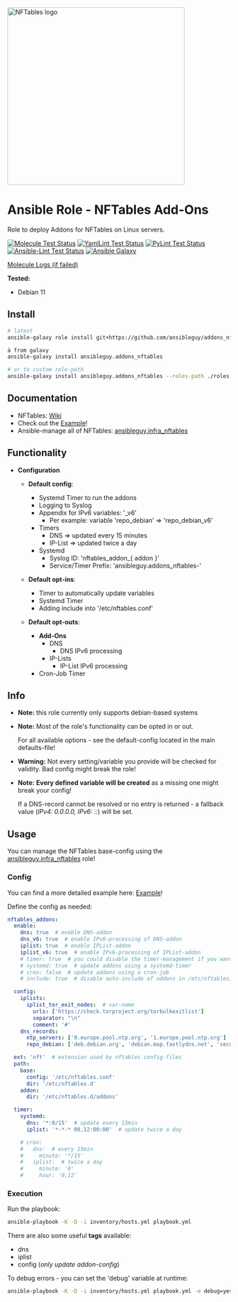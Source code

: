<a href="https://netfilter.org/projects/nftables/index.html">
<img src="https://netfilter.org/images/netfilter-logo3.png" alt="NFTables logo" width="400"/>
</a>

# Ansible Role - NFTables Add-Ons

Role to deploy Addons for NFTables on Linux servers.

[![Molecule Test Status](https://badges.ansibleguy.net/addons_nftables.molecule.svg)](https://github.com/ansibleguy/_meta_cicd/blob/latest/templates/usr/local/bin/cicd/molecule.sh.j2)
[![YamlLint Test Status](https://badges.ansibleguy.net/addons_nftables.yamllint.svg)](https://github.com/ansibleguy/_meta_cicd/blob/latest/templates/usr/local/bin/cicd/yamllint.sh.j2)
[![PyLint Test Status](https://badges.ansibleguy.net/addons_nftables.pylint.svg)](https://github.com/ansibleguy/_meta_cicd/blob/latest/templates/usr/local/bin/cicd/pylint.sh.j2)
[![Ansible-Lint Test Status](https://badges.ansibleguy.net/addons_nftables.ansiblelint.svg)](https://github.com/ansibleguy/_meta_cicd/blob/latest/templates/usr/local/bin/cicd/ansiblelint.sh.j2)
[![Ansible Galaxy](https://badges.ansibleguy.net/galaxy.badge.svg)](https://galaxy.ansible.com/ui/standalone/roles/ansibleguy/addons_nftables)

[Molecule Logs (if failed)](https://badges.ansibleguy.net/log/molecule_addons_nftables_test.log)


**Tested:**
* Debian 11

## Install

```bash
# latest
ansible-galaxy role install git+https://github.com/ansibleguy/addons_nftables

ä from galaxy
ansible-galaxy install ansibleguy.addons_nftables

# or to custom role-path
ansible-galaxy install ansibleguy.addons_nftables --roles-path ./roles
```

## Documentation

* NFTables: [Wiki](https://wiki.nftables.org/wiki-nftables/index.php/Quick_reference-nftables_in_10_minutes)
* Check out the [Example](https://github.com/ansibleguy/addons_nftables/blob/stable/Example.md)!
* Ansible-manage all of NFTables: [ansibleguy.infra_nftables](https://github.com/ansibleguy/infra_nftables/blob/main/README.md)


## Functionality

* **Configuration**

  * **Default config**:
    * Systemd Timer to run the addons
    * Logging to Syslog
    * Appendix for IPv6 variables: '_v6'
      * Per example: variable 'repo_debian' => 'repo_debian_v6'
    * Timers
      * DNS => updated every 15 minutes
      * IP-List => updated twice a day
    * Systemd
      * Syslog ID: 'nftables_addon_{ addon }'
      * Service/Timer Prefix: 'ansibleguy.addons_nftables-'

  * **Default opt-ins**:
    * Timer to automatically update variables
    * Systemd Timer
    * Adding include into '/etc/nftables.conf'


  * **Default opt-outs**:
    * **Add-Ons**
      * DNS
        * DNS IPv6 processing
      * IP-Lists
        * IP-List IPv6 processing
    * Cron-Job Timer

## Info

* **Note:** this role currently only supports debian-based systems


* **Note:** Most of the role's functionality can be opted in or out.

  For all available options - see the default-config located in the main defaults-file!


* **Warning:** Not every setting/variable you provide will be checked for validity. Bad config might break the role!


* **Note:** **Every defined variable will be created** as a missing one might break your config!

  If a DNS-record cannot be resolved or no entry is returned - a fallback value (_IPv4: 0.0.0.0, IPv6: ::_) will be set.


## Usage

You can manage the NFTables base-config using the [ansibleguy.infra_nftables](https://github.com/ansibleguy/infra_nftables) role!

### Config

You can find a more detailed example here: [Example](https://github.com/ansibleguy/addons_nftables/blob/stable/Example.md)!

Define the config as needed:

```yaml
nftables_addons:
  enable:
    dns: true  # enable DNS-addon
    dns_v6: true  # enable IPv6-processing of DNS-addon
    iplist: true  # enable IPList-addon
    iplist_v6: true  # enable IPv6-processing of IPList-addon
    # timer: true  # you could disable the timer-management if you want to do it yourself
    # systemd: true  # update addons using a systemd-timer
    # cron: false  # update addons using a cron-job
    # include: true  # disable auto-include of addons in /etc/nftables.conf

  config:
    iplists:
      iplist_tor_exit_nodes:  # var-name
        urls: ['https://check.torproject.org/torbulkexitlist']
        separator: "\n"
        comment: '#'
    dns_records:
      ntp_servers: ['0.europe.pool.ntp.org', '1.europe.pool.ntp.org']
      repo_debian: ['deb.debian.org', 'debian.map.fastlydns.net', 'security.debian.org']

  ext: 'nft'  # extension used by nftables config-files
  path:
    base:
      config: '/etc/nftables.conf'
      dir: '/etc/nftables.d'
    addon:
      dir: '/etc/nftables.d/addons'

  timer:
    systemd:
      dns: '*:0/15'  # update every 15min
      iplist: '*-*-* 00,12:00:00'  # update twice a day

    # cron:
    #   dns:  # every 15min
    #     minute: '*/15'
    #   iplist:  # twice a day
    #     minute: '0'
    #     hour: '0,12'

```

### Execution

Run the playbook:
```bash
ansible-playbook -K -D -i inventory/hosts.yml playbook.yml
```

There are also some useful **tags** available:
* dns
* iplist
* config (_only update addon-config_)

To debug errors - you can set the 'debug' variable at runtime:
```bash
ansible-playbook -K -D -i inventory/hosts.yml playbook.yml -e debug=yes
```

